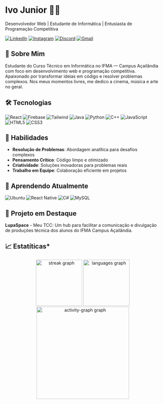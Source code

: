 # Ivo Junior 👨‍💻

Desenvolvedor Web | Estudante de Informática | Entusiasta de Programação Competitiva

[![LinkedIn](https://img.shields.io/badge/LinkedIn-0077B5?style=for-the-badge&logo=linkedin&logoColor=white)](https://www.linkedin.com/in/ivo-junior-a934a8312/)
[![Instagram](https://img.shields.io/badge/Instagram-E4405F?style=for-the-badge&logo=instagram&logoColor=white)](https://www.instagram.com/ivo_jr.s/)
[![Discord](https://img.shields.io/badge/Discord-5865F2?style=for-the-badge&logo=discord&logoColor=white)](https://discordapp.com/users/656164509286924341)
[![Gmail](https://img.shields.io/badge/Gmail-D14836?style=for-the-badge&logo=gmail&logoColor=white)](mailto:ivodossantossoaresjunior@gmail.com)

## 🚀 Sobre Mim

Estudante do Curso Técnico em Informática no IFMA — Campus Açailândia com foco em desenvolvimento web e programação competitiva. Apaixonado por transformar ideias em código e resolver problemas complexos. Nos meus momentos livres, me dedico a cinema, música e arte no geral.

## 🛠 Tecnologias


![React](https://img.shields.io/badge/React-20232A?style=for-the-badge&logo=react&logoColor=61DAFB)
![Firebase](https://img.shields.io/badge/Firebase-FFCA28?style=for-the-badge&logo=firebase&logoColor=black)
![Tailwind](https://img.shields.io/badge/Tailwind_CSS-38B2AC?style=for-the-badge&logo=tailwind-css&logoColor=white)
![Java](https://img.shields.io/badge/Java-ED8B00?style=for-the-badge&logo=openjdk&logoColor=white)
![Python](https://img.shields.io/badge/Python-3776AB?style=for-the-badge&logo=python&logoColor=white)
![C++](https://img.shields.io/badge/C%2B%2B-00599C?style=for-the-badge&logo=c%2B%2B&logoColor=white)
![JavaScript](https://img.shields.io/badge/JavaScript-F7DF1E?style=for-the-badge&logo=javascript&logoColor=black)
![HTML5](https://img.shields.io/badge/HTML5-E34F26?style=for-the-badge&logo=html5&logoColor=white)
![CSS3](https://img.shields.io/badge/CSS3-1572B6?style=for-the-badge&logo=css3&logoColor=white)

## 🧠 Habilidades

- **Resolução de Problemas**: Abordagem analítica para desafios complexos
- **Pensamento Crítico**: Código limpo e otimizado
- **Criatividade**: Soluções inovadoras para problemas reais
- **Trabalho em Equipe**: Colaboração eficiente em projetos 

## 🌱 Aprendendo Atualmente

![Ubuntu](https://img.shields.io/badge/Ubuntu-E95420?style=for-the-badge&logo=ubuntu&logoColor=white)
![React Native](https://img.shields.io/badge/react_native-%2320232a.svg?style=for-the-badge&logo=react&logoColor=%2361DAFB)
![C#](https://img.shields.io/badge/c%23-%23239120.svg?style=for-the-badge&logo=csharp&logoColor=white)
![MySQL](https://img.shields.io/badge/mysql-4479A1.svg?style=for-the-badge&logo=mysql&logoColor=white)

## 📌 Projeto em Destaque

**LupaSpace** - Meu TCC: Um hub para facilitar a comunicação e divulgação de produções técnica dos alunos do IFMA Campus Açailândia.

###

<h2 align="left">📈 Estatíticas*</h2>

###

<div align="center">
  <img src="https://streak-stats.demolab.com?user=ivojunior0&locale=pt-br&mode=daily&theme=nord&hide_border=false&border_radius=5&date_format=j/n%5B/Y%5D&order=3" height="150" alt="streak graph"  />
  <img src="https://github-readme-stats.vercel.app/api/top-langs?username=IvoJunior0&locale=pt-br&hide_title=false&layout=compact&card_width=320&langs_count=5&theme=nord&hide_border=false&order=2" height="150" alt="languages graph"  />
  <img src="https://github-readme-activity-graph.vercel.app/graph?username=ivojunior0&radius=16&theme=nord&area=true&order=5&custom_title=Gr%C3%A1fico%20de%20commits%20mensais" height="300" alt="activity-graph graph"  />
</div>

###
